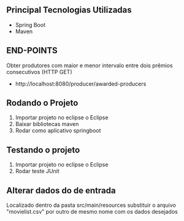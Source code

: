 ## Principal Tecnologias Utilizadas

* Spring Boot
* Maven

## END-POINTS

Obter produtores com maior e menor intervalo  entre dois prêmios consecutivos (HTTP GET)

-  http://localhost:8080/producer/awarded-producers


## Rodando o Projeto


1. Importar projeto no eclipse o Eclipse
2. Baixar bibliotecas maven
3. Rodar como aplicativo springboot


## Testando o projeto

1. Importar projeto no eclipse o Eclipse
2. Rodar teste JUnit


## Alterar dados do de entrada

Localizado dentro da pasta src/main/resources substituir o arquivo "movielist.csv" por outro de mesmo nome com os dados desejados  